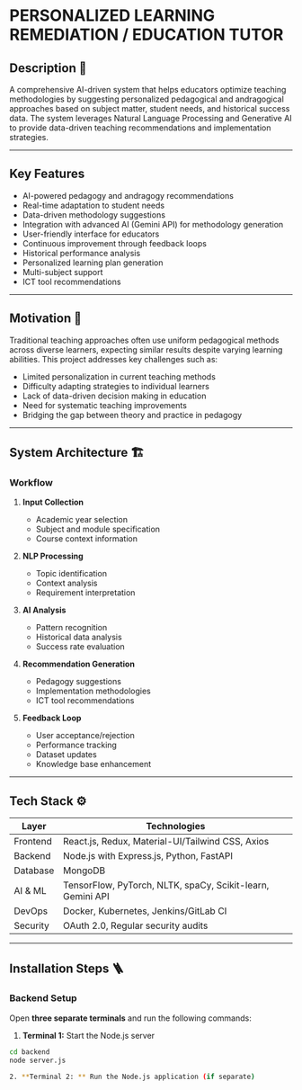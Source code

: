 # PERSONALIZED LEARNING REMEDIATION / EDUCATION TUTOR

## Description 📝  
A comprehensive AI-driven system that helps educators optimize teaching methodologies by suggesting personalized pedagogical and andragogical approaches based on subject matter, student needs, and historical success data. The system leverages Natural Language Processing and Generative AI to provide data-driven teaching recommendations and implementation strategies.

---

## Key Features  
- AI-powered pedagogy and andragogy recommendations  
- Real-time adaptation to student needs  
- Data-driven methodology suggestions  
- Integration with advanced AI (Gemini API) for methodology generation  
- User-friendly interface for educators  
- Continuous improvement through feedback loops  
- Historical performance analysis  
- Personalized learning plan generation  
- Multi-subject support  
- ICT tool recommendations  

---

## Motivation 🎯  
Traditional teaching approaches often use uniform pedagogical methods across diverse learners, expecting similar results despite varying learning abilities. This project addresses key challenges such as:  
- Limited personalization in current teaching methods  
- Difficulty adapting strategies to individual learners  
- Lack of data-driven decision making in education  
- Need for systematic teaching improvements  
- Bridging the gap between theory and practice in pedagogy  

---

## System Architecture 🏗️  

### Workflow  
1. **Input Collection**  
   - Academic year selection  
   - Subject and module specification  
   - Course context information  

2. **NLP Processing**  
   - Topic identification  
   - Context analysis  
   - Requirement interpretation  

3. **AI Analysis**  
   - Pattern recognition  
   - Historical data analysis  
   - Success rate evaluation  

4. **Recommendation Generation**  
   - Pedagogy suggestions  
   - Implementation methodologies  
   - ICT tool recommendations  

5. **Feedback Loop**  
   - User acceptance/rejection  
   - Performance tracking  
   - Dataset updates  
   - Knowledge base enhancement  

---

## Tech Stack ⚙️

| Layer       | Technologies                             |
|-------------|----------------------------------------|
| Frontend    | React.js, Redux, Material-UI/Tailwind CSS, Axios  |
| Backend     | Node.js with Express.js, Python, FastAPI            |
| Database    | MongoDB                                 |
| AI & ML     | TensorFlow, PyTorch, NLTK, spaCy, Scikit-learn, Gemini API  |
| DevOps      | Docker, Kubernetes, Jenkins/GitLab CI   |
| Security    | OAuth 2.0, Regular security audits      |

---

## Installation Steps 🪜  

### Backend Setup  
Open **three separate terminals** and run the following commands:

1. **Terminal 1:** Start the Node.js server  
```bash
cd backend  
node server.js  

2. **Terminal 2: ** Run the Node.js application (if separate)
